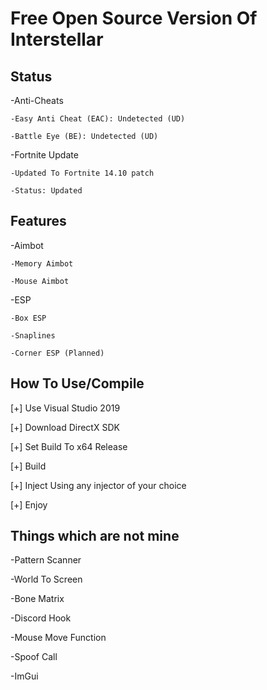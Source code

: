 #  Free Open Source Version Of Interstellar

## Status

-Anti-Cheats

    -Easy Anti Cheat (EAC): Undetected (UD)
    
    -Battle Eye (BE): Undetected (UD)
    
-Fortnite Update 

    -Updated To Fortnite 14.10 patch
    
    -Status: Updated

## Features

-Aimbot

    -Memory Aimbot
  
    -Mouse Aimbot
  
-ESP

    -Box ESP
  
    -Snaplines
  
    -Corner ESP (Planned)
    
    
## How To Use/Compile

[+] Use Visual Studio 2019

[+] Download DirectX SDK

[+] Set Build To x64 Release

[+] Build

[+] Inject Using any injector of your choice

[+] Enjoy
 
 
 
 
## Things which are not mine

-Pattern Scanner

-World To Screen

-Bone Matrix

-Discord Hook

-Mouse Move Function

-Spoof Call

-ImGui
